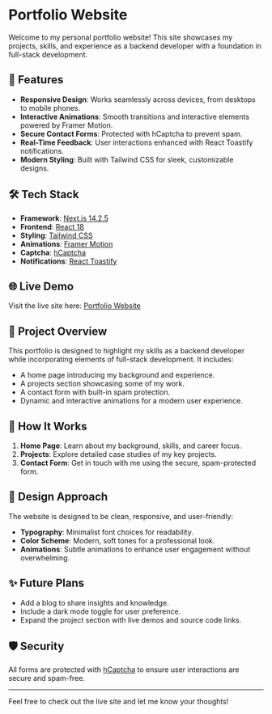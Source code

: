 # Portfolio Website

Welcome to my personal portfolio website! This site showcases my projects, skills, and experience as a backend developer with a foundation in full-stack development.

## 🌟 Features

- **Responsive Design**: Works seamlessly across devices, from desktops to mobile phones.
- **Interactive Animations**: Smooth transitions and interactive elements powered by Framer Motion.
- **Secure Contact Forms**: Protected with hCaptcha to prevent spam.
- **Real-Time Feedback**: User interactions enhanced with React Toastify notifications.
- **Modern Styling**: Built with Tailwind CSS for sleek, customizable designs.

## 🛠️ Tech Stack

- **Framework**: [Next.js 14.2.5](https://nextjs.org/)
- **Frontend**: [React 18](https://reactjs.org/)
- **Styling**: [Tailwind CSS](https://tailwindcss.com/)
- **Animations**: [Framer Motion](https://www.framer.com/motion/)
- **Captcha**: [hCaptcha](https://www.hcaptcha.com/)
- **Notifications**: [React Toastify](https://fkhadra.github.io/react-toastify/)

## 🌐 Live Demo

Visit the live site here: [Portfolio Website](isaias.prosimcorp.com)  


## 📂 Project Overview

This portfolio is designed to highlight my skills as a backend developer while incorporating elements of full-stack development. It includes:

- A home page introducing my background and experience.
- A projects section showcasing some of my work.
- A contact form with built-in spam protection.
- Dynamic and interactive animations for a modern user experience.

## 📖 How It Works

1. **Home Page**: Learn about my background, skills, and career focus.
2. **Projects**: Explore detailed case studies of my key projects.
3. **Contact Form**: Get in touch with me using the secure, spam-protected form.

## 🎨 Design Approach

The website is designed to be clean, responsive, and user-friendly:

- **Typography**: Minimalist font choices for readability.
- **Color Scheme**: Modern, soft tones for a professional look.
- **Animations**: Subtle animations to enhance user engagement without overwhelming.

## ✨ Future Plans

- Add a blog to share insights and knowledge.
- Include a dark mode toggle for user preference.
- Expand the project section with live demos and source code links.

## 🛡️ Security

All forms are protected with [hCaptcha](https://www.hcaptcha.com/) to ensure user interactions are secure and spam-free.

---

Feel free to check out the live site and let me know your thoughts!
